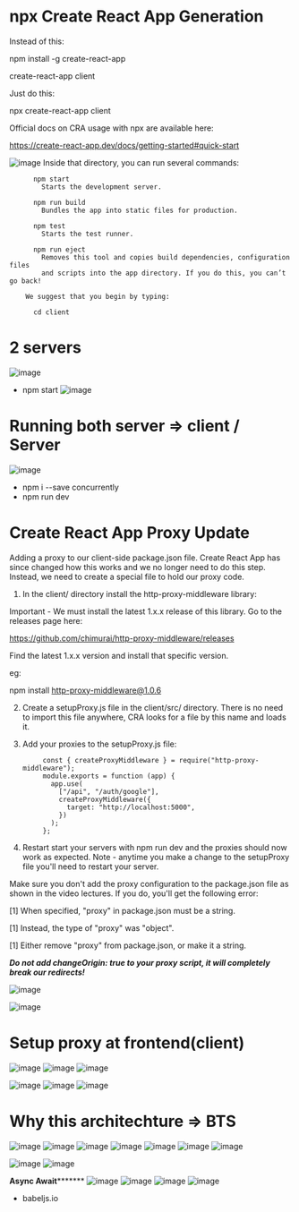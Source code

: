 # npx Create React App Generation

Instead of this:

npm install -g create-react-app

create-react-app client

Just do this:

npx create-react-app client

Official docs on CRA usage with npx are available here:

https://create-react-app.dev/docs/getting-started#quick-start

![image](https://user-images.githubusercontent.com/75510135/129002635-3c74aabb-aebb-400c-bb48-b48dcfee2688.png)
        Inside that directory, you can run several commands:

          npm start
            Starts the development server.

          npm run build
            Bundles the app into static files for production.

          npm test
            Starts the test runner.

          npm run eject
            Removes this tool and copies build dependencies, configuration files
            and scripts into the app directory. If you do this, you can’t go back!

        We suggest that you begin by typing:

          cd client
 
 # 2 servers
 ![image](https://user-images.githubusercontent.com/75510135/129008006-bb195116-eeb9-47e5-8a42-17b1c44c8155.png)

- npm start 
![image](https://user-images.githubusercontent.com/75510135/129008640-b4ca26cf-6452-4943-b75c-028cb4c5cfb9.png)

# Running both server => client / Server 
![image](https://user-images.githubusercontent.com/75510135/129010889-86580962-a137-4257-8432-a0786ad1c171.png)

- npm i --save concurrently
- npm run dev
# Create React App Proxy Update


Adding a proxy to our client-side package.json file. Create React App has since changed how this works and we no longer need to do this step. Instead, we need to create a special file to hold our proxy code.

1. In the client/ directory install the http-proxy-middleware library:

Important - We must install the latest 1.x.x release of this library. Go to the releases page here: 

https://github.com/chimurai/http-proxy-middleware/releases

Find the latest 1.x.x version and install that specific version.

eg:

npm install http-proxy-middleware@1.0.6

2. Create a setupProxy.js file in the client/src/ directory. There is no need to import this file anywhere, CRA looks for a file by this name and loads it.

3. Add your proxies to the setupProxy.js file:

            const { createProxyMiddleware } = require("http-proxy-middleware");
            module.exports = function (app) {
              app.use(
                ["/api", "/auth/google"],
                createProxyMiddleware({
                  target: "http://localhost:5000",
                })
              );
            };

4. Restart start your servers with npm run dev and the proxies should now work as expected. Note - anytime you make a change to the setupProxy file you'll need to restart your server.

Make sure you don't add the proxy configuration to the package.json file as shown in the video lectures. If you do, you'll get the following error:

[1] When specified, "proxy" in package.json must be a string.

[1] Instead, the type of "proxy" was "object".

[1] Either remove "proxy" from package.json, or make it a string.

***Do not add changeOrigin: true to your proxy script, it will completely break our redirects!***

![image](https://user-images.githubusercontent.com/75510135/129011853-87b9b579-8d53-4e39-a0bc-40d2a7513ab5.png)

![image](https://user-images.githubusercontent.com/75510135/129011889-8c94db94-e772-442f-a952-17a0d519e9d2.png)
# Setup proxy at frontend(client)
![image](https://user-images.githubusercontent.com/75510135/129028709-8bb66181-01b9-49e0-9238-c6f32e716b3c.png)
![image](https://user-images.githubusercontent.com/75510135/129028781-efbc26c4-a196-488c-ab46-398236611cc9.png)
![image](https://user-images.githubusercontent.com/75510135/129028876-87c3f8f3-80ff-4665-b30e-d234cc3e238a.png)

![image](https://user-images.githubusercontent.com/75510135/129193711-86a59a65-722e-437a-956d-225dedeb8fbf.png)
![image](https://user-images.githubusercontent.com/75510135/129194567-43ff8d32-cf26-4021-9df3-93b2ab0e78ab.png)
![image](https://user-images.githubusercontent.com/75510135/129194821-64cbc9d4-cca3-4600-99ca-767512d62d53.png)
# Why this architechture => BTS
![image](https://user-images.githubusercontent.com/75510135/129196170-d067f823-b379-4346-966a-db898556afed.png)
![image](https://user-images.githubusercontent.com/75510135/129196266-b60304a5-3d51-4735-82ed-f939709067c0.png)
![image](https://user-images.githubusercontent.com/75510135/129198006-79ced26e-29d7-492c-aea8-0cbefde88a52.png)
![image](https://user-images.githubusercontent.com/75510135/129200330-db1dc5ca-1981-46e5-8dbf-a58953283392.png)
![image](https://user-images.githubusercontent.com/75510135/129200504-5b53dfe6-654c-4543-b974-9944a348cbe7.png)
![image](https://user-images.githubusercontent.com/75510135/129201897-64190f58-7784-4f30-b413-9659af9689fe.png)
![image](https://user-images.githubusercontent.com/75510135/129202508-2e71e7f8-7e7b-4cba-a124-b692d7852317.png)

![image](https://user-images.githubusercontent.com/75510135/129202220-1054b403-6d63-4508-ac97-c0b0b7836079.png)
![image](https://user-images.githubusercontent.com/75510135/129202469-54842cb0-4def-44c2-8007-e6deb5067fb1.png)

**Async Await*********
![image](https://user-images.githubusercontent.com/75510135/129207192-1f125921-51b0-489e-b3cf-e2f1852bc56e.png)
![image](https://user-images.githubusercontent.com/75510135/129207282-9f10067e-7dc5-4abe-93bd-160b13d4b2dc.png)
![image](https://user-images.githubusercontent.com/75510135/129208979-ebdfbfe7-f029-45b0-bf4c-ec7cc84a9571.png)
![image](https://user-images.githubusercontent.com/75510135/129209386-ca06c9f9-897a-4021-926a-50159f5c23ac.png)
- babeljs.io




